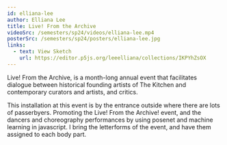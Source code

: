```yaml
---
id: elliana-lee
author: Elliana Lee
title: Live! From the Archive
videoSrc: /semesters/sp24/videos/elliana-lee.mp4
posterSrc: /semesters/sp24/posters/elliana-lee.jpg
links:
  - text: View Sketch
    url: https://editor.p5js.org/leeelliana/collections/IKPYhZsOX
---
```


Live! From the Archive, is a month-long annual event that facilitates dialogue between historical founding artists of The Kitchen and contemporary curators and artists, and critics.

This installation at this event is by the entrance outside where there are lots of passerbyers. Promoting the Live! From the Archive! event, and the dancers and choreography performances by using posenet and machine learning in javascript. I bring the letterforms of the event, and have them assigned to each body part.